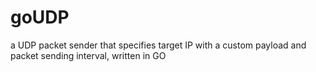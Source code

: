 # goUDP
a UDP packet sender that specifies target IP with a custom payload and packet sending interval, written in GO
